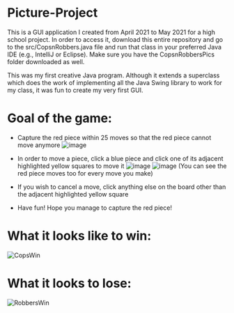 # Picture-Project
This is a GUI application I created from April 2021 to May 2021 for a high school project. In order to access it, download this entire repository and go to the src/CopsnRobbers.java file and run that class in your preferred Java IDE (e.g., IntelliJ or Eclipse). Make sure you have the CopsnRobbersPics folder downloaded as well.

This was my first creative Java program. Although it extends a superclass which does the work of implementing all the Java Swing library to work for my class, it was fun to create my very first GUI.


# Goal of the game:
- Capture the red piece within 25 moves so that the red piece cannot move anymore
![image](https://github.com/kchen3490/Picture-Project/assets/78284992/4d99e01d-b0a5-465e-ab59-61bf5c00ee8f)

- In order to move a piece, click a blue piece and click one of its adjacent highlighted yellow squares to move it
![image](https://github.com/kchen3490/Picture-Project/assets/78284992/7de75cae-6f7d-4762-8b07-c5445d5c8929)
![image](https://github.com/kchen3490/Picture-Project/assets/78284992/ced1bc82-1326-4292-b253-57eb43853446)
(You can see the red piece moves too for every move you make)

- If you wish to cancel a move, click anything else on the board other than the adjacent highlighted yellow square

- Have fun! Hope you manage to capture the red piece!

# What it looks like to win:
![CopsWin](https://github.com/kchen3490/Picture-Project/assets/78284992/48e9bfd9-75a5-4d73-b3f9-2295c11883d6)

# What it looks to lose:
![RobbersWin](https://github.com/kchen3490/Picture-Project/assets/78284992/69bead4f-b760-40ca-b46f-77bf465e2ea1)
